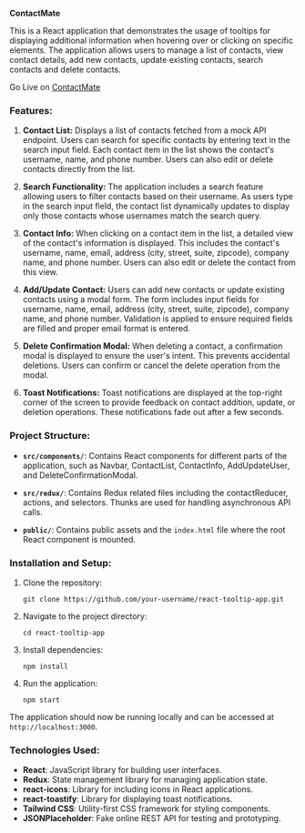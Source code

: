 **ContactMate**

This is a React application that demonstrates the usage of tooltips for displaying additional information when hovering over or clicking on specific elements. The application allows users to manage a list of contacts, view contact details, add new contacts, update existing contacts, search contacts and delete contacts. 

Go Live on [ContactMate]()

### Features:

1. **Contact List:** Displays a list of contacts fetched from a mock API endpoint. Users can search for specific contacts by entering text in the search input field. Each contact item in the list shows the contact's username, name, and phone number. Users can also edit or delete contacts directly from the list.

2. **Search Functionality:** The application includes a search feature allowing users to filter contacts based on their username. As users type in the search input field, the contact list dynamically updates to display only those contacts whose usernames match the search query.

3. **Contact Info:** When clicking on a contact item in the list, a detailed view of the contact's information is displayed. This includes the contact's username, name, email, address (city, street, suite, zipcode), company name, and phone number. Users can also edit or delete the contact from this view.

4. **Add/Update Contact:** Users can add new contacts or update existing contacts using a modal form. The form includes input fields for username, name, email, address (city, street, suite, zipcode), company name, and phone number. Validation is applied to ensure required fields are filled and proper email format is entered.

5. **Delete Confirmation Modal:** When deleting a contact, a confirmation modal is displayed to ensure the user's intent. This prevents accidental deletions. Users can confirm or cancel the delete operation from the modal.

6. **Toast Notifications:** Toast notifications are displayed at the top-right corner of the screen to provide feedback on contact addition, update, or deletion operations. These notifications fade out after a few seconds.

### Project Structure:

- **`src/components/`**: Contains React components for different parts of the application, such as Navbar, ContactList, ContactInfo, AddUpdateUser, and DeleteConfirmationModal.

- **`src/redux/`**: Contains Redux related files including the contactReducer, actions, and selectors. Thunks are used for handling asynchronous API calls.

- **`public/`**: Contains public assets and the `index.html` file where the root React component is mounted.

### Installation and Setup:

1. Clone the repository:
   ```
   git clone https://github.com/your-username/react-tooltip-app.git
   ```

2. Navigate to the project directory:
   ```
   cd react-tooltip-app
   ```

3. Install dependencies:
   ```
   npm install
   ```

4. Run the application:
   ```
   npm start
   ```

The application should now be running locally and can be accessed at `http://localhost:3000`.

### Technologies Used:

- **React**: JavaScript library for building user interfaces.
- **Redux**: State management library for managing application state.
- **react-icons**: Library for including icons in React applications.
- **react-toastify**: Library for displaying toast notifications.
- **Tailwind CSS**: Utility-first CSS framework for styling components.
- **JSONPlaceholder**: Fake online REST API for testing and prototyping.
